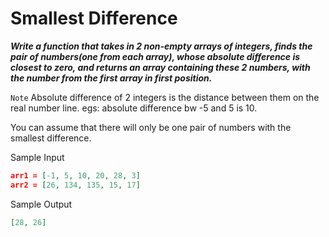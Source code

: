 # Smallest Difference

**_Write a function that takes in 2 non-empty arrays of integers, finds the pair of numbers(one from each array), whose absolute difference is closest to zero, and returns an array containing these 2 numbers, with the number from the first array in first position._**

`Note` Absolute difference of 2 integers is the distance between them on the real number line. egs: absolute difference bw -5 and 5 is 10.

You can assume that there will only be one pair of numbers with the smallest difference.

Sample Input

```json
arr1 = [-1, 5, 10, 20, 28, 3]
arr2 = [26, 134, 135, 15, 17]
```

Sample Output

```json
[28, 26]
```
